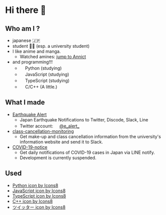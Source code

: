 # Hi there 👋

## Who am I ?

- japanese 🇯🇵
- student 👨‍🎓 (esp. a university student)
- I like anime and manga.
  - Watched amines: [jump to Annict](https://annict.jp/@cateiru/watched)
- and programming!!!
  - <img src="https://img.icons8.com/color/48/000000/python.png" width="17"/>Python (studying)
  - <img src="https://img.icons8.com/color/48/000000/javascript.png" width="17"/>JavaScript (studying)
  - <img src="https://img.icons8.com/color/48/000000/typescript.png" width="17"/>TypeScript (studying)
  - <img src="https://img.icons8.com/color/48/000000/c-plus-plus-logo.png" width="17"/>C/C++ (A little.)

## What I made

- [Earthquake Alert](https://github.com/earthquake-alert/earthquake-alert)
  - Japan Earthquake Notifications to Twitter, Discode, Slack, Line
  - Twitter account: <img src="https://img.icons8.com/color/48/000000/twitter.png" width="17"/>[@e_alert_](https://twitter.com/e_alert_)
- [class-cancellation-monitoring](https://github.com/yuto51942/class-cancellation-monitoring)
  - Get make-up and class cancellation information from the university's information website and send it to Slack.
- [COVID-19-notice](https://github.com/yuto51942/COVID-19-notice)
  - Get daily notifications of COVID-19 cases in Japan via LINE notify.
  - Development is currently suspended.

## Used

- <a href="https://icons8.com/icon/13441/python">Python icon by Icons8</a>
- <a href="https://icons8.com/icon/108784/javascript">JavaScript icon by Icons8</a>
- <a href="https://icons8.com/icon/uJM6fQYqDaZK/typescript">TypeScript icon by Icons8</a>
- <a href="https://icons8.com/icon/40669/c++">C++ icon by Icons8</a>
- <a href="https://icons8.com/icon/13963/ツイッター">ツイッター icon by Icons8</a>

